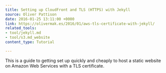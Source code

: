 ```yaml
---
title: Setting up CloudFront and TLS (HTTPS) with Jekyll
source: Oliver Pattison
date: 2016-01-25 13:11:00 +0000
link: https://olivermak.es/2016/01/aws-tls-certificate-with-jekyll/
related_tools:
- tool/jekyll.md
- tool/s3.md_website
content_type: Tutorial

---
```

This is a guide to getting set up quickly and cheaply to host a static website on Amazon Web Services with a TLS certificate.
